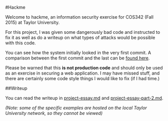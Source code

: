 #Hackme

Welcome to hackme, an information security exercise for COS342 (Fall 2015) at Taylor University.

For this project, I was given some dangerously bad code and instructed to fix it as well as do a writeup on what types of attacks would be possible with this code.

You can see how the system initially looked in the very first commit. A comparison between the first commit and the last can be [found here](https://github.com/BoringCode/hackme/compare/c736875ab5e141e33ed3966d6690515e7770a079...8080565b3613c265f41345ba95313d130b8b98b3).

Please be warned that this **is not production code** and should only be used as an exercise in securing a web application. I may have missed stuff, and there are certainly some code style things I would like to fix (if I had time.)

##Writeup

You can read the writeup in [project-essay.md](project-essay.md) and [project-essay-part-2.md](project-essay-part-2.md).

*(Note: some of the specific examples are hosted on the local Taylor University network, so they cannot be viewed)*